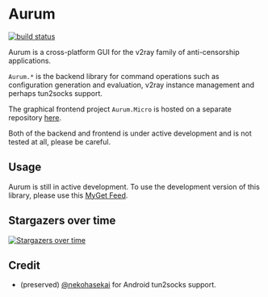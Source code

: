 # Aurum

[![build status](https://badgen.net/github/status/Shadowsocks-NET/Aurum?icon=github&label=Github+Actions&cache=300)](https://github.com/Shadowsocks-NET/Aurum/actions/workflows/build.yml)

Aurum is a cross-platform GUI for the v2ray family of anti-censorship applications.

`Aurum.*` is the backend library for command operations such as configuration generation and evaluation, v2ray instance
management and perhaps tun2socks support.

The graphical frontend project `Aurum.Micro` is hosted on a separate
repository [here](https://github.com/Shadowsocks-NET/Aurum.Micro).

Both of the backend and frontend is under active development and is not tested at all, please be careful.

## Usage

Aurum is still in active development. To use the development version of this library, please use
this [MyGet Feed](https://www.myget.org/feed/Packages/aurum).

## Stargazers over time

[![Stargazers over time](https://starchart.cc/Shadowsocks-NET/Aurum.svg)](https://starchart.cc/Shadowsocks-NET/Aurum)

## Credit

- (preserved) [@nekohasekai](https://github.com/nekohasekai) for Android tun2socks support.

